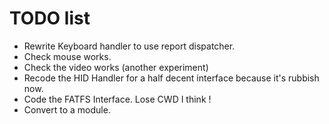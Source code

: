 # TODO list

- Rewrite Keyboard handler to use report dispatcher.
- Check mouse works.
- Check the video works (another experiment)
- Recode the HID Handler for a half decent interface because it's rubbish now.
- Code the FATFS Interface. Lose CWD I think !
- Convert to a module.
